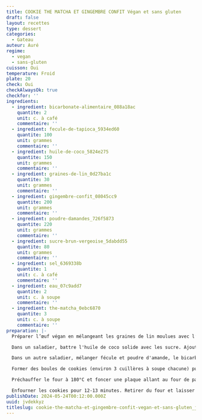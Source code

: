 ```yaml
---
title: COOKIE THE MATCHA ET GINGEMBRE CONFIT Végan et sans gluten
draft: false
layout: recettes
type: dessert
categories:
  - Gateau
auteur: Auré
regime:
  - vegan
  - sans-gluten
cuisson: Oui
temperature: Froid
plate: 20
check: Oui
checkAlwaysOk: true
checkfor: ''
ingredients:
  - ingredient: bicarbonate-alimentaire_088a18ac
    quantite: 2
    unit: c. à café
    commentaire: ''
  - ingredient: fecule-de-tapioca_5934ed60
    quantite: 100
    unit: grammes
    commentaire: ''
  - ingredient: huile-de-coco_5824e275
    quantite: 150
    unit: grammes
    commentaire: ''
  - ingredient: graines-de-lin_0d27ba1c
    quantite: 30
    unit: grammes
    commentaire: ''
  - ingredient: gingembre-confit_08045cc9
    quantite: 200
    unit: grammes
    commentaire: ''
  - ingredient: poudre-damandes_726f5873
    quantite: 220
    unit: grammes
    commentaire: ''
  - ingredient: sucre-brun-vergeoise_5dabdd55
    quantite: 80
    unit: grammes
    commentaire: ''
  - ingredient: sel_6369338b
    quantite: 1
    unit: c. à café
    commentaire: ''
  - ingredient: eau_07c9add7
    quantite: 2
    unit: c. à soupe
    commentaire: ''
  - ingredient: the-matcha_0ebc6870
    quantite: 3
    unit: c. à soupe
    commentaire: ''
preparation: |-
  Préparer l’œuf végan en mélangeant les graines de lin moulues avec l’eau. Laisser reposer quelques minutes.

  Dans un saladier, battre l'huile de coco solide avec les sucre. Ajouter l’œuf végan de graines de lin et bien mélanger.

  Dans un autre saladier, mélanger fécule et poudre d'amande, le bicarbonate de soude et le sel. Incorporer au mélange précédent, puis ajouter le gingembre confit coupé en petits cubes.

  Former des boules de cookies (environ 3 cuillères à soupe chacune) puis les déposer sur la plaque en laissant suffisamment d’espace entre chacune d’entre elles. Placer la plaque au freezer pendant 15 minutes jusqu’à ce que les boules soient bien figées.

  Préchauffer le four à 180°C et foncer une plaque allant au four de papier sulfurisé. Réserver.

  Enfourner les cookies pour 12-13 minutes. Retirer du four et laisser refroidir sur la plaque pendant quelques minutes avant de transférer sur une grille pour les laisser refroidir complètement.
publishDate: 2024-05-24T00:12:00.000Z
uuid: jvdekkyz
titleslug: cookie-the-matcha-et-gingembre-confit-vegan-et-sans-gluten_jvdekkyz
---
```

